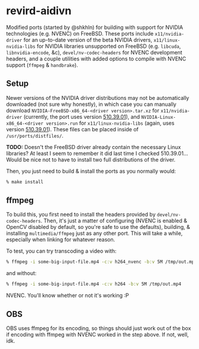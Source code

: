 # revird-aidivn

Modified ports (started by @shkhln) for building with support for NVIDIA technologies (e.g. NVENC) on FreeBSD.
These ports include `x11/nvidia-driver` for an up-to-date version of the beta NVIDIA drivers, `x11/linux-nvidia-libs` for NVIDIA libraries unsupported on FreeBSD (e.g. `libcuda`, `libnvidia-encode`, &c), `devel/nv-codec-headers` for NVENC development headers, and a couple utilities with added options to compile with NVENC support (`ffmpeg` & `handbrake`).

## Setup

Newer versions of the NVIDIA driver distributions may not be automatically downloaded (not sure why honestly), in which case you can manually download `NVIDIA-FreeBSD-x86_64-<driver version>.tar.xz` for `x11/nvidia-driver` (currently, the port uses version [510.39.01](https://download.nvidia.com/XFree86/FreeBSD-x86_64/510.39.01/NVIDIA-FreeBSD-x86_64-510.39.01.tar.xz)), and `NVIDIA-Linux-x86_64-<driver version>.run` for `x11/linux-nvidia-libs` (again, uses version [510.39.01](https://download.nvidia.com/XFree86/Linux-x86_64/510.39.01/NVIDIA-Linux-x86_64-510.39.01.run)).
These files can be placed inside of `/usr/ports/distfiles/`.

**TODO:** Doesn't the FreeBSD driver already contain the necessary Linux libraries? At least I seem to remember it did last time I checked 510.39.01... Would be nice not to have to install two full distributions of the driver.

Then, you just need to build & install the ports as you normally would:

```sh
% make install
```

## ffmpeg

To build this, you first need to install the headers provided by `devel/nv-codec-headers`.
Then, it's just a matter of configuring (NVENC is enabled & OpenCV disabled by default, so you're safe to use the defaults), building, & installing `multimedia/ffmpeg` just as any other port.
This will take a while, especially when linking for whatever reason.

To test, you can try transcoding a video with:

```sh
% ffmpeg -i some-big-input-file.mp4 -c:v h264_nvenc -b:v 5M /tmp/out.mp4 
```

and without:

```sh
% ffmpeg -i some-big-input-file.mp4 -c:v h264 -b:v 5M /tmp/out.mp4
```

NVENC. You'll know whether or not it's working :P

## OBS

OBS uses ffmpeg for its encoding, so things should just work out of the box if encoding with ffmpeg with NVENC worked in the step above. If not, well, idk.
